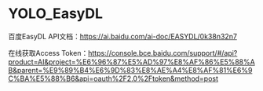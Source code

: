 # YOLO_EasyDL
百度EasyDL API文档：https://ai.baidu.com/ai-doc/EASYDL/0k38n32n7

在线获取Access Token：https://console.bce.baidu.com/support/#/api?product=AI&project=%E6%96%87%E5%AD%97%E8%AF%86%E5%88%AB&parent=%E9%89%B4%E6%9D%83%E8%AE%A4%E8%AF%81%E6%9C%BA%E5%88%B6&api=oauth%2F2.0%2Ftoken&method=post
